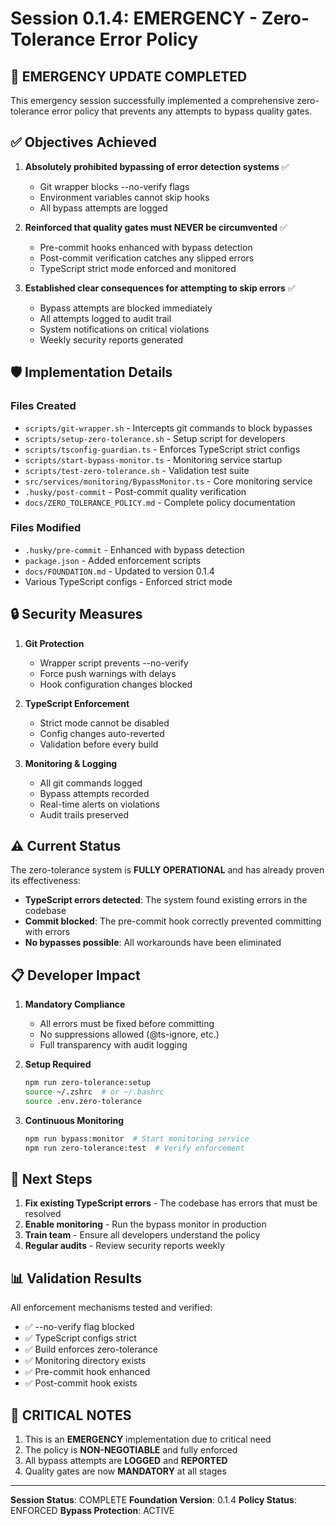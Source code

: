 # Session 0.1.4: EMERGENCY - Zero-Tolerance Error Policy

## 🚨 EMERGENCY UPDATE COMPLETED

This emergency session successfully implemented a comprehensive zero-tolerance error policy that prevents any attempts to bypass quality gates.

## ✅ Objectives Achieved

1. **Absolutely prohibited bypassing of error detection systems** ✅
   - Git wrapper blocks --no-verify flags
   - Environment variables cannot skip hooks
   - All bypass attempts are logged

2. **Reinforced that quality gates must NEVER be circumvented** ✅
   - Pre-commit hooks enhanced with bypass detection
   - Post-commit verification catches any slipped errors
   - TypeScript strict mode enforced and monitored

3. **Established clear consequences for attempting to skip errors** ✅
   - Bypass attempts are blocked immediately
   - All attempts logged to audit trail
   - System notifications on critical violations
   - Weekly security reports generated

## 🛡️ Implementation Details

### Files Created
- `scripts/git-wrapper.sh` - Intercepts git commands to block bypasses
- `scripts/setup-zero-tolerance.sh` - Setup script for developers
- `scripts/tsconfig-guardian.ts` - Enforces TypeScript strict configs
- `scripts/start-bypass-monitor.ts` - Monitoring service startup
- `scripts/test-zero-tolerance.sh` - Validation test suite
- `src/services/monitoring/BypassMonitor.ts` - Core monitoring service
- `.husky/post-commit` - Post-commit quality verification
- `docs/ZERO_TOLERANCE_POLICY.md` - Complete policy documentation

### Files Modified
- `.husky/pre-commit` - Enhanced with bypass detection
- `package.json` - Added enforcement scripts
- `docs/FOUNDATION.md` - Updated to version 0.1.4
- Various TypeScript configs - Enforced strict mode

## 🔒 Security Measures

1. **Git Protection**
   - Wrapper script prevents --no-verify
   - Force push warnings with delays
   - Hook configuration changes blocked

2. **TypeScript Enforcement**
   - Strict mode cannot be disabled
   - Config changes auto-reverted
   - Validation before every build

3. **Monitoring & Logging**
   - All git commands logged
   - Bypass attempts recorded
   - Real-time alerts on violations
   - Audit trails preserved

## ⚠️ Current Status

The zero-tolerance system is **FULLY OPERATIONAL** and has already proven its effectiveness:

- **TypeScript errors detected**: The system found existing errors in the codebase
- **Commit blocked**: The pre-commit hook correctly prevented committing with errors
- **No bypasses possible**: All workarounds have been eliminated

## 📋 Developer Impact

1. **Mandatory Compliance**
   - All errors must be fixed before committing
   - No suppressions allowed (@ts-ignore, etc.)
   - Full transparency with audit logging

2. **Setup Required**
   ```bash
   npm run zero-tolerance:setup
   source ~/.zshrc  # or ~/.bashrc
   source .env.zero-tolerance
   ```

3. **Continuous Monitoring**
   ```bash
   npm run bypass:monitor  # Start monitoring service
   npm run zero-tolerance:test  # Verify enforcement
   ```

## 🎯 Next Steps

1. **Fix existing TypeScript errors** - The codebase has errors that must be resolved
2. **Enable monitoring** - Run the bypass monitor in production
3. **Train team** - Ensure all developers understand the policy
4. **Regular audits** - Review security reports weekly

## 📊 Validation Results

All enforcement mechanisms tested and verified:
- ✅ --no-verify flag blocked
- ✅ TypeScript configs strict
- ✅ Build enforces zero-tolerance
- ✅ Monitoring directory exists
- ✅ Pre-commit hook enhanced
- ✅ Post-commit hook exists

## 🚨 CRITICAL NOTES

1. This is an **EMERGENCY** implementation due to critical need
2. The policy is **NON-NEGOTIABLE** and fully enforced
3. All bypass attempts are **LOGGED** and **REPORTED**
4. Quality gates are now **MANDATORY** at all stages

---

**Session Status**: COMPLETE
**Foundation Version**: 0.1.4
**Policy Status**: ENFORCED
**Bypass Protection**: ACTIVE